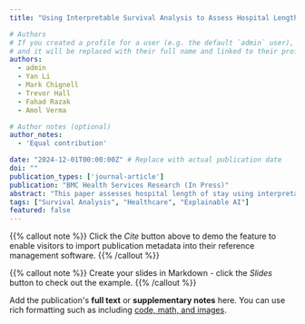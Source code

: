 ```yaml
---
title: "Using Interpretable Survival Analysis to Assess Hospital Length of Stay"

# Authors
# If you created a profile for a user (e.g. the default `admin` user), write the username (folder name) here
# and it will be replaced with their full name and linked to their profile.
authors:
  - admin
  - Yan Li
  - Mark Chignell
  - Trevor Hall
  - Fahad Razak
  - Amol Verma

# Author notes (optional)
author_notes:
  - 'Equal contribution'

date: "2024-12-01T00:00:00Z" # Replace with actual publication date
doi: ""
publication_types: ['journal-article']
publication: "BMC Health Services Research (In Press)"
abstract: "This paper assesses hospital length of stay using interpretable survival analysis."
tags: ["Survival Analysis", "Healthcare", "Explainable AI"]
featured: false
---
```


{{% callout note %}}
Click the _Cite_ button above to demo the feature to enable visitors to import publication metadata into their reference management software.
{{% /callout %}}

{{% callout note %}}
Create your slides in Markdown - click the _Slides_ button to check out the example.
{{% /callout %}}

Add the publication's **full text** or **supplementary notes** here. You can use rich formatting such as including [code, math, and images](https://docs.hugoblox.com/content/writing-markdown-latex/).
